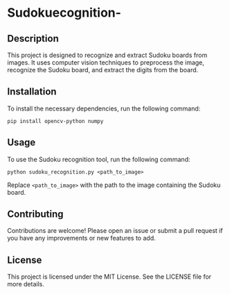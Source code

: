 # Sudokuecognition-

## Description
This project is designed to recognize and extract Sudoku boards from images. It uses computer vision techniques to preprocess the image, recognize the Sudoku board, and extract the digits from the board.

## Installation
To install the necessary dependencies, run the following command:
```
pip install opencv-python numpy
```

## Usage
To use the Sudoku recognition tool, run the following command:
```
python sudoku_recognition.py <path_to_image>
```
Replace `<path_to_image>` with the path to the image containing the Sudoku board.

## Contributing
Contributions are welcome! Please open an issue or submit a pull request if you have any improvements or new features to add.

## License
This project is licensed under the MIT License. See the LICENSE file for more details.
